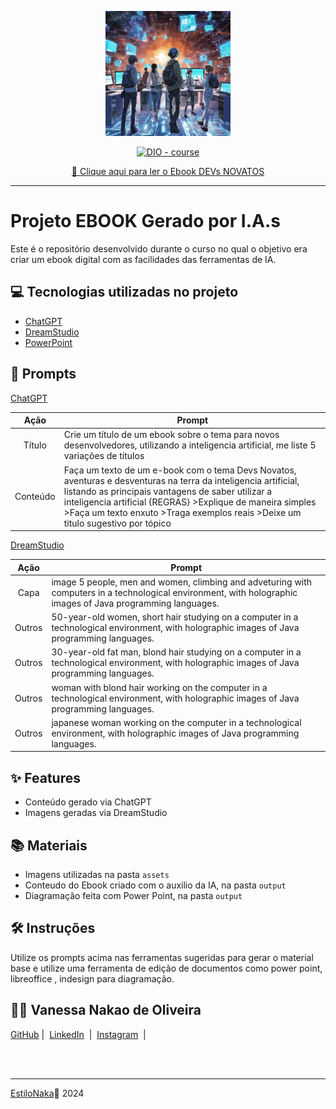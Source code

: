 <p align="center">
    <img width="200" src="assets/capa.png">
</p>
    
<p align="center">
<a href="https://dio.me/"><img src="https://img.shields.io/badge/DIO-Course-28DA77?logo=youtube" alt="DIO - course"></a>

<p align="center">
<a href="https://github.com/EstiloNaka/createEbook/blob/main/output/EBOOK_DEVS_NOVATOS.pdf" title="View PDF now"> 📕 Clique aqui para ler o Ebook DEVs NOVATOS</a>
</p>

-------

# Projeto EBOOK Gerado por I.A.s

Este é o repositório desenvolvido durante o curso no qual o objetivo era criar um ebook digital com as facilidades das ferramentas de IA. 

## 💻 Tecnologias utilizadas no projeto

- [ChatGPT](https://chat.openai.com/) 
- [DreamStudio](https://beta.dreamstudio.ai/generate)
- [PowerPoint](https://www.microsoft.com/en/microsoft-365/powerpoint)

## 🧠 Prompts

[ChatGPT](https://chat.openai.com/) 

|   Ação   | Prompt                                                                                                                                                                                                                                                                         |
| :------: | ------------------------------------------------------------------------------------------------------------------------------------------------------------------------------------------------------------------------------------------------------------------------------ |
|  Título  | Crie um título de um ebook sobre o tema para novos desenvolvedores, utilizando a inteligencia artificial, me liste 5 variações de títulos                                                       |
| Conteúdo | Faça um texto de um e-book com o tema Devs Novatos, aventuras e desventuras na terra da inteligencia artificial, listando as principais vantagens de saber utilizar a inteligencia artificial {REGRAS} >Explique de maneira simples >Faça um texto enxuto >Traga exemplos reais >Deixe um titulo sugestivo por tópico  |

[DreamStudio](https://beta.dreamstudio.ai/generate)

|  Ação  | Prompt                                                                                 |
| :----: | -------------------------------------------------------------------------------------- |
| Capa | image 5 people, men and women, climbing and adveturing with computers in a technological environment, with holographic images of Java programming languages. |
| Outros | 50-year-old women, short hair studying on a computer in a technological environment, with holographic images of Java programming languages. |
| Outros | 30-year-old fat man, blond hair studying on a computer in a technological environment, with holographic images of Java programming languages. |
| Outros | woman with blond hair working on the computer in a technological environment, with holographic images of Java programming languages. |
| Outros |japanese woman working on the computer in a technological environment, with holographic images of Java programming languages. |

## ✨ Features

- Conteúdo gerado via ChatGPT
- Imagens geradas via DreamStudio

## 📚 Materiais

- Imagens utilizadas na pasta `assets`
- Conteudo do Ebook criado com o auxilio da IA, na pasta `output`
- Diagramação feita com Power Point, na pasta `output`

## 🛠️ Instruções 

Utilize os prompts acima nas ferramentas sugeridas para gerar o material base e utilize uma ferramenta de edição de documentos como power point, libreoffice , indesign para diagramação.

## 👨‍💻 Vanessa Nakao de Oliveira

<a href="https://github.com/EstiloNaka">
    GitHub</a>&nbsp;|&nbsp;
    <a href="https://www.linkedin.com/in/vanessa-nakao-de-oliveira-2337b7b1/">LinkedIn</a>
&nbsp;|&nbsp;
    <a href="https://www.instagram.com/vanessanakao?igsh=a3Fxam5lYmRzMGE2">
    Instagram</a>
&nbsp;|&nbsp;</p>
</p>
<br/><br/>
<p>
    
---

[EstiloNaka](https://github.com/EstiloNaka/createEbook)💜
2024




